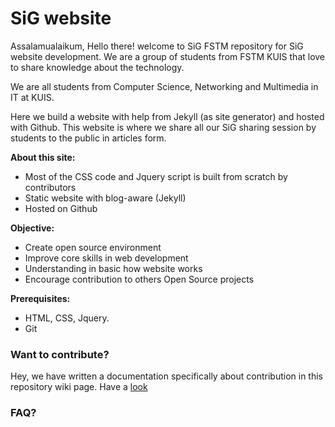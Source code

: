 # SiG website
Assalamualaikum, Hello there! welcome to SiG FSTM repository for SiG website development. We are a group of students from FSTM KUIS that love to share knowledge about the technology.

We are all students from Computer Science, Networking and Multimedia in IT at KUIS.

Here we build a website with help from Jekyll (as site generator) and hosted with Github. This website is where we share all our SiG sharing session by students to the public in articles form.

**About this site:**
- Most of the CSS code and Jquery script is built from scratch by contributors
- Static website with blog-aware (Jekyll)
- Hosted on Github

**Objective:**
- Create open source environment
- Improve core skills in web development
- Understanding in basic how website works
- Encourage contribution to others Open Source projects

**Prerequisites:**
- HTML, CSS, Jquery.
- Git

### Want to contribute?
Hey, we have written a documentation specifically about contribution in this repository wiki page. Have a [look](404)

### FAQ?